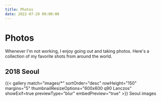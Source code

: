 ```yaml
---
title: Photos
date: 2022-07-29 09:00:00
---
```

# Photos

Whenever I'm not working, I enjoy going out and taking photos. Here's a collection of my favorite shots from around the world. 

## 2018 Seoul

{{< gallery match="images/*" sortOrder="desc" rowHeight="150" margins="5" thumbnailResizeOptions="600x600 q90 Lanczos" showExif=true previewType="blur" embedPreview="true" >}} Seoul images